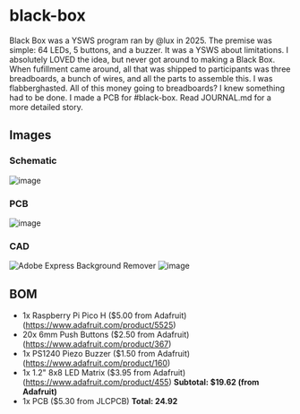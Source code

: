 # black-box
Black Box was a YSWS program ran by @lux in 2025. The premise was simple: 64 LEDs, 5 buttons, and a buzzer. It was a YSWS about limitations. I absolutely LOVED the idea, but never got around to making a Black Box. When fufillment came around, all that was shipped to participants was three breadboards, a bunch of wires, and all the parts to assemble this. I was flabberghasted. All of this money going to breadboards? I knew something had to be done. I made a PCB for #black-box. Read JOURNAL.md for a more detailed story. 

## Images
### Schematic
![image](https://github.com/user-attachments/assets/a049b185-75f3-4f2b-ae14-421d4f6dc7e9)

### PCB
![image](https://github.com/user-attachments/assets/896d4599-ee14-4c2c-8418-b30a79be5d5b)

### CAD
![Adobe Express Background Remover](https://github.com/user-attachments/assets/5e68f32f-0972-4531-a318-cb2b41c1c068)
![image](https://github.com/user-attachments/assets/6b8a031a-51bd-484f-b968-925a483dbde4)

## BOM
* 1x Raspberry Pi Pico H ($5.00 from Adafruit) (https://www.adafruit.com/product/5525) 
* 20x 6mm Push Buttons ($2.50 from Adafruit) (https://www.adafruit.com/product/367)
* 1x PS1240 Piezo Buzzer ($1.50 from Adafruit) (https://www.adafruit.com/product/160)
* 1x 1.2" 8x8 LED Matrix ($3.95 from Adafruit) (https://www.adafruit.com/product/455)
**Subtotal: $19.62 (from Adafruit)**
* 1x PCB ($5.30 from JLCPCB)
**Total: 24.92**
